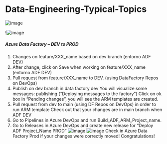 # Data-Engineering-Typical-Topics
![image](https://user-images.githubusercontent.com/70054118/228237253-e7a2b0fe-b71e-49ec-9eb5-db04b4b18629.png)

!![image](https://user-images.githubusercontent.com/70054118/228237714-9089d6fe-e031-4c8d-bc89-5a48553e9f9a.png)
#####  Azure Data Factory – DEV to PROD

1. Changes on feature/XXX_name based on dev branch  (entorno ADF DEV)
2. After change, click on Save when working on feature/XXX_name (entorno ADF DEV)
3. Pull request from feature/XXX_name to DEV. (using DataFactory Repos on DevOps)
4. Publish on dev branch in data factory dev
  You will visualize some messages: publishing (“Deploying messages to the factory”)
  Click on ok box in “Pending changes”, you will see the ARM templates are created. 
5. Pull request from dev to main (using DF Repos on DevOps) in order to run ARM template 
  Check out that your changes are in main branch when ADF DEV
6. Go to Pipelines in Azure DevOps and run Build_ADF_ARM_Project_name. 
7. Go to Releases in Azure DevOps and create new release for “Deploy ADF Project_Name PROD”
![image](https://user-images.githubusercontent.com/70054118/228239782-06a4dd36-eddc-4bce-9793-ad8dfb002228.png)
![image](https://user-images.githubusercontent.com/70054118/228240385-aca6a9a4-36fb-4930-9b5e-985e6333162d.png)
  Check in Azure Data Factory Prod if your changes were correctly moved! Congratulations!
